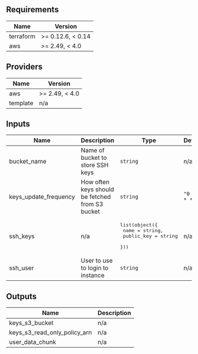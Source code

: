 ## Requirements

| Name | Version |
|------|---------|
| terraform | >= 0.12.6, < 0.14 |
| aws | >= 2.49, < 4.0 |

## Providers

| Name | Version |
|------|---------|
| aws | >= 2.49, < 4.0 |
| template | n/a |

## Inputs

| Name | Description | Type | Default | Required |
|------|-------------|------|---------|:--------:|
| bucket\_name | Name of bucket to store SSH keys | `string` | n/a | yes |
| keys\_update\_frequency | How often keys should be fetched from S3 bucket | `string` | `"0 * * * *"` | no |
| ssh\_keys | n/a | <pre>list(object({<br>    name       = string,<br>    public_key = string<br>  }))</pre> | n/a | yes |
| ssh\_user | User to use to login to instance | `string` | n/a | yes |

## Outputs

| Name | Description |
|------|-------------|
| keys\_s3\_bucket | n/a |
| keys\_s3\_read\_only\_policy\_arn | n/a |
| user\_data\_chunk | n/a |

